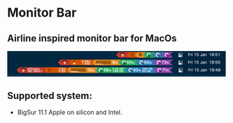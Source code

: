 # Monitor Bar

## Airline inspired monitor bar for MacOs 

![img](https://github.com/tidiemme/monitorbar/blob/main/mb.png)

## Supported system:
 - BigSur 11.1 Apple on silicon and Intel. 
